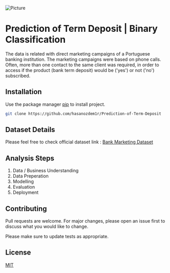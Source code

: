 
![Picture](https://blog.vimarketingandbranding.com/hs-fs/hubfs/iStock_000032568274Large-422859-edited.jpg?width=1000&name=iStock_000032568274Large-422859-edited.jpg)
# Prediction of Term Deposit | Binary Classification

The data is related with direct marketing campaigns of a Portuguese banking institution. The marketing campaigns were based on phone calls. Often, more than one contact to the same client was required, in order to access if the product (bank term deposit) would be ('yes') or not ('no') subscribed.


## Installation

Use the package manager [pip](https://pip.pypa.io/en/stable/) to install project.

```bash
git clone https://github.com/hasanozdem1r/Prediction-of-Term-Deposit
```

## Dataset Details

Please feel free to check official dataset link :  [Bank Marketing Dataset](https://www.kaggle.com/henriqueyamahata/bank-marketing)

## Analysis Steps
1. Data / Business Understanding
2. Data Preperation
3. Modelling
4. Evaluation
6. Deployment

## Contributing
Pull requests are welcome. For major changes, please open an issue first to discuss what you would like to change.

Please make sure to update tests as appropriate.

## License
[MIT](https://choosealicense.com/licenses/mit/)
